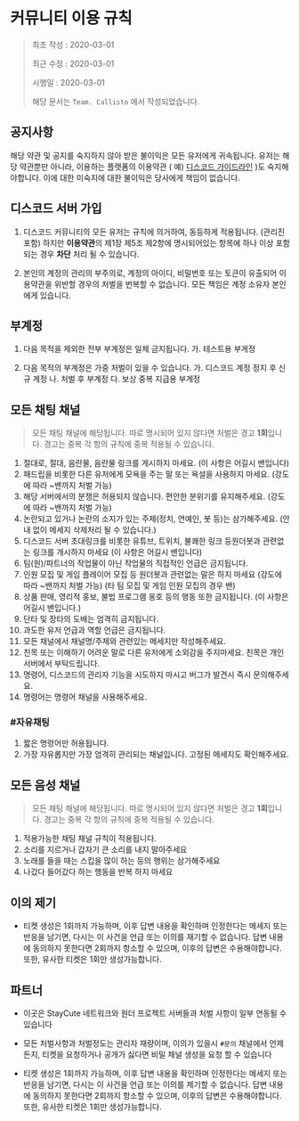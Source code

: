 # 커뮤니티 이용 규칙

> 최초 작성 : 2020-03-01
>
> 최근 수정 : 2020-03-01
>
> 시행일    : 2020-03-01
>
> 해당 문서는 `Team. Callisto` 에서 작성되었습니다.

## 공지사항

해당 약관 및 공지를 숙지하지 않아 받은 불이익은 모든 유저에게 귀속됩니다.
유저는 해당 약관뿐만 아니라, 이용하는 플랫폼의 이용약관 ( 예) [디스코드 가이드라인](https://discordapp.com/guidelines) )도 숙지해야합니다. 이에 대한 미숙지에 대한 불이익은 당사에게 책임이 없습니다.

## 디스코드 서버 가입

1. 디스코드 커뮤니티의 모든 유저는 규칙에 의거하여, 동등하게 적용됩니다. (관리진 포함) 하지만 **이용약관**의 제1장 제5조 제2항에 명시되어있는 항목에 하나 이상 포함되는 경우 **차단** 처리 될 수 있습니다.

2. 본인의 계정의 관리의 부주의로, 계정의 아이디, 비밀번호 또는 토큰이 유출되어 이용약관을 위반할 경우의 처벌을 번복할 수 없습니다. 모든 책임은 계정 소유자 본인에게 있습니다.

## 부계정

1. 다음 목적을 제외한 전부 부계정은 일체 금지됩니다.
    가. 테스트용 부게정

2. 다음 목적의 부계정은 가중 처벌이 있을 수 있습니다.
    가. 디스코드 계정 정지 후 신규 계정
    나. 처벌 후 부계정
    다. 보상 중복 지급용 부계정

## 모든 채팅 채널

> 모든 채팅 채널에 해당됩니다.
> 따로 명시되어 있지 않다면 처벌은 경고 **1회**입니다.
> 경고는 중복 각 항의 규칙에 중복 적용될 수 있습니다.

1. 절대로, 절대, 음란물, 음란물 링크를 게시하지 마세요. (이 사항은 어길시 밴입니다)
2. 패드립을 비롯한 다른 유저에게 모욕을 주는 말 또는 욕설을 사용하지 마세요. (강도에 따라 ~밴까지 처벌 가능)
3. 해당 서버에서의 분쟁은 허용되지 않습니다. 편안한 분위기를 유지해주세요. (강도에 따라 ~밴까지 처벌 가능)
4. 논란되고 있거나 논란의 소지가 있는 주제(정치, 연예인, 봇 등)는 삼가해주세요. (안내 없이 메세지 삭제처리 될 수 있습니다.)
5. 디스코드 서버 초대링크를 비롯한 유튜브, 트위치, 불쾌한 링크 등원더봇과 관련없는 링크를 개시하지 마세요 (이 사항은 어길시 밴입니다)
6. 팀(원)/파트너의 작업물이 아닌 작업물의 직접적인 언급은 금지됩니다.
7. 인원 모집 및 게임 플레이어 모집 등 원더봇과 관련없는 말은 하지 마세요 (강도에 따라 ~밴까지 처벌 가능) (타 팀 모집 및 게임 인원 모집의 경우 밴)
8. 상품 판매, 영리적 홍보, 불법 프로그램 옹호 등의 행동 또한 금지됩니다. (이 사항은 어길시 밴입니다.)
9. 단타 및 장타의 도배는 엄격히 금지됩니다.
10. 과도한 유저 언급과 역할 언급은 금지됩니다.
11. 모든 채널에서 채널명/주제와 관련있는 메세지만 작성해주세요.
12. 친목 또는 이해하기 어려운 말로 다른 유저에게 소외감을 주지마세요. 친목은 개인서버에서 부탁드립니다.
13. 명령어, 디스코드의 관리자 기능을 시도하지 마시고 버그가 발견시 즉시 문의해주세요.
14. 명령어는 명령어 채널을 사용해주세요.

### #자유채팅

1. 짧은 명령어만 허용됩니다.
2. 가장 자유롭지만 가장 엄격히 관리되는 채널입니다. 고정된 메세지도 확인해주세요.

## 모든 음성 채널

> 모든 채팅 채널에 해당됩니다.
> 따로 명시되어 있지 않다면 처벌은 경고 **1회**입니다.
> 경고는 중복 각 항의 규칙에 중복 적용될 수 있습니다.

1. 적용가능한 채팅 채널 규칙이 적용됩니다.
2. 소리를 지르거나 갑자기 큰 소리를 내지 말아주세요
3. 노래를 들을 때는 스킵을 많이 하는 등의 행위는 삼가해주세요
4. 나갔다 들어갔다 하는 행동을 반복 하지 마세요

## 이의 제기

- 티켓 생성은 1회까지 가능하며, 이후 답변 내용을 확인하며 인정한다는 메세지 또는 반응을 남기면, 다시는 이 사건을 언급 또는 이의를 재기할 수 없습니다. 답변 내용에 동의하지 못한다면 2회까지 항소할 수 있으며, 이후의 답변은 수용해야합니다. 또한, 유사한 티켓은 1회만 생성가능합니다.

## 파트너

- 이곳은 StayCute 네트워크와 원더 프로젝트 서버들과 처벌 사항이 일부 연동될 수 있습니다

- 모든 처벌사항과 처벌정도는 관리자 재량이며, 이의가 있을시 `#문의` 채널에서 언제든지, 티켓을 요청하거나 공개가 싫다면 비밀 채널 생성을 요청 할 수 있습니다

- 티켓 생성은 1회까지 가능하며, 이후 답변 내용을 확인하며 인정한다는 메세지 또는 반응을 남기면, 다시는 이 사건을 언급 또는 이의를 제기할 수 없습니다. 답변 내용에 동의하지 못한다면 2회까지 항소할 수 있으며, 이후의 답변은 수용해야합니다. 또한, 유사한 티켓은 1회만 생성가능합니다.
